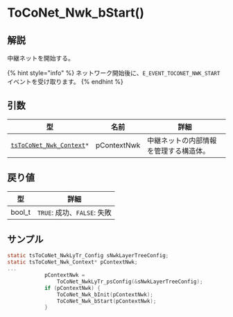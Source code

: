 # ToCoNet_Nwk_bStart()

## 解説

中継ネットを開始する。

{% hint style="info" %}
ネットワーク開始後に、`E_EVENT_TOCONET_NWK_START` イベントを受け取ります。
{% endhint %}

## 引数

| 型                                                                   | 名前          | 詳細                  |
| ------------------------------------------------------------------- | ----------- | ------------------- |
| [`tsToCoNet_Nwk_Context`](../structure/tstoconet_nwk_context.md)`*` | pContextNwk | 中継ネットの内部情報を管理する構造体。 |

## 戻り値

| 型      | 詳細                     |
| ------ | ---------------------- |
| bool_t | `TRUE`: 成功、`FALSE`: 失敗 |

## サンプル

```c
static tsToCoNet_NwkLyTr_Config sNwkLayerTreeConfig;
static tsToCoNet_Nwk_Context* pContextNwk;
...
			pContextNwk =
				ToCoNet_NwkLyTr_psConfig(&sNwkLayerTreeConfig);
			if (pContextNwk) {
				ToCoNet_Nwk_bInit(pContextNwk);
				ToCoNet_Nwk_bStart(pContextNwk);
			}
```

